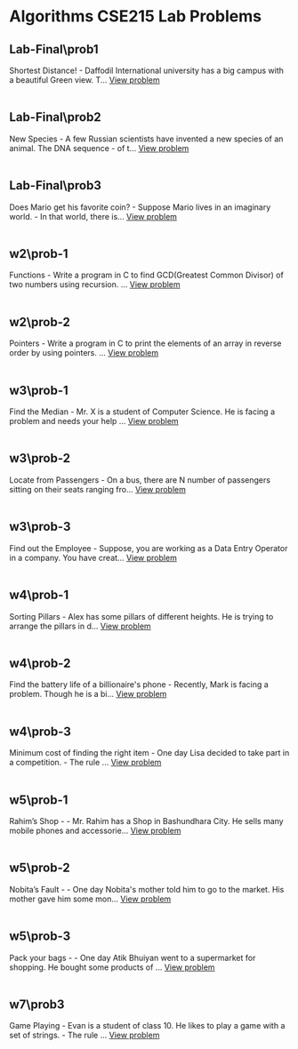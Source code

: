 # Algorithms CSE215 Lab Problems<br>
## Lab-Final\prob1<br>
Shortest Distance! - Daffodil International university has a big campus with a beautiful Green view. T...
[View problem](Lab-Final/prob1)<br><br>

## Lab-Final\prob2<br>
New Species - A few Russian scientists have invented a new species of an animal. The DNA sequence - of t...
[View problem](Lab-Final/prob2)<br><br>

## Lab-Final\prob3<br>
Does Mario get his favorite coin? - Suppose Mario lives in an imaginary world. - In that world, there is...
[View problem](Lab-Final/prob3)<br><br>

## w2\prob-1<br>
Functions - Write a program in C to find GCD(Greatest Common Divisor) of two numbers using recursion. ...
[View problem](w2/prob-1)<br><br>

## w2\prob-2<br>
Pointers - Write a program in C to print the elements of an array in reverse order by using pointers. ...
[View problem](w2/prob-2)<br><br>

## w3\prob-1<br>
Find the Median - Mr. X is a student of Computer Science. He is facing a problem and  needs your help ...
[View problem](w3/prob-1)<br><br>

## w3\prob-2<br>
Locate from Passengers - On a bus, there are N number of passengers sitting on their seats ranging fro...
[View problem](w3/prob-2)<br><br>

## w3\prob-3<br>
Find out the Employee - Suppose, you are working as a Data Entry Operator in a company. You have creat...
[View problem](w3/prob-3)<br><br>

## w4\prob-1<br>
Sorting Pillars - Alex has some pillars of different heights. He is trying to arrange the pillars in d...
[View problem](w4/prob-1)<br><br>

## w4\prob-2<br>
Find the battery life of a billionaire's phone - Recently, Mark is facing a problem. Though he is a bi...
[View problem](w4/prob-2)<br><br>

## w4\prob-3<br>
Minimum cost of finding the right item - One day Lisa decided to take part in a competition. - The rule ...
[View problem](w4/prob-3)<br><br>

## w5\prob-1<br>
Rahim’s Shop -  - Mr. Rahim has a Shop in Bashundhara City. He sells many mobile phones and accessorie...
[View problem](w5/prob-1)<br><br>

## w5\prob-2<br>
Nobita’s Fault -  - One day Nobita's mother told him to go to the market. His mother gave him some mon...
[View problem](w5/prob-2)<br><br>

## w5\prob-3<br>
Pack your bags -  - One day Atik Bhuiyan went to a supermarket for shopping. He bought some products of ...
[View problem](w5/prob-3)<br><br>

## w7\prob3<br>
Game Playing - Evan is a student of class 10. He likes to play a game with a set of strings. - The rule ...
[View problem](w7/prob3)<br><br>

